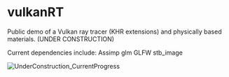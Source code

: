 # vulkanRT
Public demo of a Vulkan ray tracer (KHR extensions) and physically based materials. (UNDER CONSTRUCTION)

Current dependencies include:
Assimp
glm
GLFW
stb_image

![UnderConstruction_CurrentProgress](https://user-images.githubusercontent.com/77579409/126418869-c6daa771-05f6-45f7-84c1-4c6fa8696dd7.jpg)
